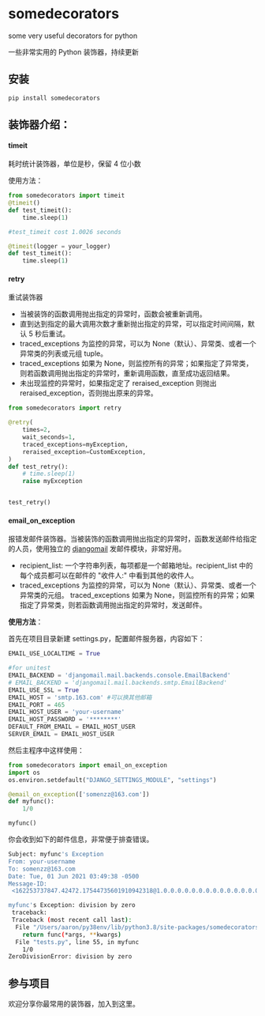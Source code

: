 # somedecorators

some very useful decorators for python 

一些非常实用的 Python 装饰器，持续更新

## 安装

```sh
pip install somedecorators
```

## 装饰器介绍：

#### timeit

耗时统计装饰器，单位是秒，保留 4 位小数


使用方法：

```python
from somedecorators import timeit
@timeit()
def test_timeit():
    time.sleep(1)

#test_timeit cost 1.0026 seconds

@timeit(logger = your_logger)
def test_timeit():
    time.sleep(1)
```


#### retry

重试装饰器
- 当被装饰的函数调用抛出指定的异常时，函数会被重新调用。
- 直到达到指定的最大调用次数才重新抛出指定的异常，可以指定时间间隔，默认 5 秒后重试。
- traced_exceptions 为监控的异常，可以为 None（默认）、异常类、或者一个异常类的列表或元组 tuple。
- traced_exceptions 如果为 None，则监控所有的异常；如果指定了异常类，则若函数调用抛出指定的异常时，重新调用函数，直至成功返回结果。
- 未出现监控的异常时，如果指定定了 reraised_exception 则抛出 reraised_exception，否则抛出原来的异常。


```python
from somedecorators import retry 

@retry(
    times=2,
    wait_seconds=1,
    traced_exceptions=myException,
    reraised_exception=CustomException,
)
def test_retry():
    # time.sleep(1)
    raise myException


test_retry()
```



#### email_on_exception

报错发邮件装饰器。当被装饰的函数调用抛出指定的异常时，函数发送邮件给指定的人员，使用独立的 [djangomail](https://github.com/somenzz/djangomail) 发邮件模块，非常好用。

- recipient_list: 一个字符串列表，每项都是一个邮箱地址。recipient_list 中的每个成员都可以在邮件的 "收件人:" 中看到其他的收件人。
- traced_exceptions 为监控的异常，可以为 None（默认）、异常类、或者一个异常类的元组。
traced_exceptions 如果为 None，则监控所有的异常；如果指定了异常类，则若函数调用抛出指定的异常时，发送邮件。

**使用方法**：

首先在项目目录新建 settings.py，配置邮件服务器，内容如下：

```python
EMAIL_USE_LOCALTIME = True

#for unitest
EMAIL_BACKEND = 'djangomail.mail.backends.console.EmailBackend'
# EMAIL_BACKEND = 'djangomail.mail.backends.smtp.EmailBackend'
EMAIL_USE_SSL = True
EMAIL_HOST = 'smtp.163.com' #可以换其他邮箱
EMAIL_PORT = 465
EMAIL_HOST_USER = 'your-username'
EMAIL_HOST_PASSWORD = '********'
DEFAULT_FROM_EMAIL = EMAIL_HOST_USER
SERVER_EMAIL = EMAIL_HOST_USER
```

然后主程序中这样使用：

```python
from somedecorators import email_on_exception 
import os
os.environ.setdefault("DJANGO_SETTINGS_MODULE", "settings")

@email_on_exception(['somenzz@163.com'])
def myfunc():
    1/0

myfunc()
```

你会收到如下的邮件信息，非常便于排查错误。

```sh
Subject: myfunc's Exception
From: your-username
To: somenzz@163.com
Date: Tue, 01 Jun 2021 03:49:38 -0500
Message-ID: 
 <162253737847.42472.17544735601910942318@1.0.0.0.0.0.0.0.0.0.0.0.0.0.0.0.0.0.0.0.0.0.0.0.0.0.0.0.0.0.0.0.ip6.arpa>

myfunc's Exception: division by zero 
 traceback:
 Traceback (most recent call last):
  File "/Users/aaron/py38env/lib/python3.8/site-packages/somedecorators-0.3-py3.8.egg/somedecorators/email.py", line 22, in wrapper
    return func(*args, **kwargs)
  File "tests.py", line 55, in myfunc
    1/0
ZeroDivisionError: division by zero

```



## 参与项目

欢迎分享你最常用的装饰器，加入到这里。


